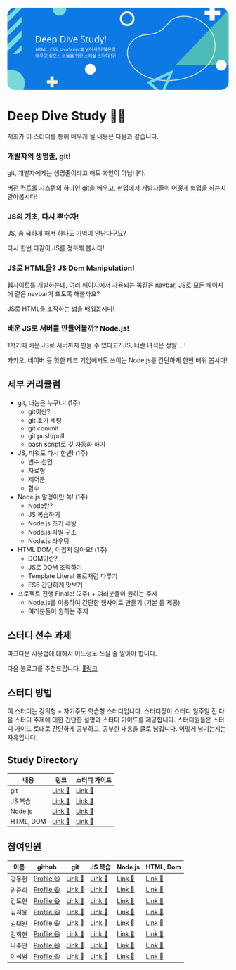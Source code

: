 <p align="center">
  <img src="https://github.com/daniel2231/Deep-Dive-Study/blob/master/Artboard_1.svg" alt="Deep Dive Study"/>
</p>

# Deep Dive Study 🏊🏻

저희가 이 스터디를 통해 배우게 될 내용은 다음과 같습니다.

### 개발자의 생명줄, git!

git, 개발자에게는 생명줄이라고 해도 과언이 아닙니다. 

버전 컨트롤 시스템의 하나인 git을 배우고, 현업에서 개발자들이 어떻게 협업을 하는지 알아봅시다!

### JS의 기초, 다시 뿌수자!

JS, 좀 급하게 해서 하나도 기억이 안난다구요?

다시 한번 다같이 JS를 정복해 봅시다!

### JS로 HTML을? JS Dom Manipulation!

웹사이트를 개발하는데, 여러 페이지에서 사용되는 똑같은 navbar, JS로 모든 페이지에 같은 navbar가 뜨도록 해볼까요?

JS로 HTML을 조작하는 법을 배워봅시다!

### 배운 JS로 서버를 만들어볼까? Node.js!

1학기때 배운 JS로 서버까지 만들 수 있다고? JS, 너란 녀석은 정말....!

카카오, 네이버 등 핫한 테크 기업에서도 쓰이는 Node.js를 간단하게 한번 배워 봅시다!

<detail><summary><h2> 세부 커리큘럼 </h2></summary>

- git, 너놈은 누구냐! (1주)
    - git이란?
    - git 초기 세팅
    - git commit
    - git push/pull
    - bash script로 깃 자동화 하기
- JS, 미워도 다시 한번! (1주)
    - 변수 선언
    - 자료형
    - 제어문
    - 함수
- Node.js 알맹이만 쏙! (1주)
    - Node란?
    - JS 복습하기
    - Node.js 초기 세팅
    - Node.js 파일 구조
    - Node.js 라우팅
- HTML DOM, 어렵지 않아요! (1주)
    - DOM이란?
    - JS로 DOM 조작하기
    - Template Literal 프로처럼 다루기
    - ES6 간단하게 맛보기
- 프로젝트 진행 Finale! (2주) + 여러분들이 원하는 주제
    - Node.js를 이용하여 간단한 웹사이트 만들기 (기본 틀 제공)
    - 여러분들이 원하는 주제

</detail>

## 스터디 선수 과제

마크다운 사용법에 대해서 어느정도 쓰실 줄 알아야 합니다.

다음 블로그를 추천드립니다. [🔗링크](https://velog.io/@yuuuye/velog-%EB%A7%88%ED%81%AC%EB%8B%A4%EC%9A%B4MarkDown-%EC%9E%91%EC%84%B1%EB%B2%95)

## 스터디 방법

이 스터디는 강의형 + 자기주도 학습형 스터디입니다. 스터디장이 스터디 일주일 전 다음 스터디 주제에 대한 간단한 설명과 스터디 가이드를 제공합니다. 스터디원들은 스터디 가이드 토대로 간단하게 공부하고, 공부한 내용을 글로 남깁니다. 어떻게 남기는지는 자유입니다. 

## Study Directory

내용 | 링크 | 스터디 가이드
------------ | ------------- | -------------
git | [Link 🔗](https://github.com/daniel2231/Deep-Dive-Study/tree/master/git) | [Link 🔗](https://github.com/daniel2231/Deep-Dive-Study/blob/master/Study%20guide/git.md)
JS 복습 | [Link 🔗]() | [Link 🔗]()
Node.js | [Link 🔗]() | [Link 🔗]()
HTML, DOM | [Link 🔗]() | [Link 🔗]()

## 참여인원

이름 | github | git | JS 복습 | Node.js | HTML, Dom
------------ | ------------- | ------------- | ------------- | ------------- | -------------
강동헌 | [Profile 😆](https://github.com/daniel2231?tab=overview&from=2020-01-01&to=2020-01-01) |[Link 🔗](https://github.com/daniel2231/Deep-Dive-Study/tree/master/git)|[Link 🔗]()|[Link 🔗]()|[Link 🔗]()
권준희 | [Profile 😆]()|[Link 🔗]()|[Link 🔗]()|[Link 🔗]()|[Link 🔗]()
김도현 | [Profile 😆]()|[Link 🔗]()|[Link 🔗]()|[Link 🔗]()|[Link 🔗]()
김지윤 | [Profile 😆]()|[Link 🔗]()|[Link 🔗]()|[Link 🔗]()|[Link 🔗]()
김태원 | [Profile 😆]()|[Link 🔗]()|[Link 🔗]()|[Link 🔗]()|[Link 🔗]()
김희현 | [Profile 😆]()|[Link 🔗]()|[Link 🔗]()|[Link 🔗]()|[Link 🔗]()
나주안 | [Profile 😆]()|[Link 🔗]()|[Link 🔗]()|[Link 🔗]()|[Link 🔗]()
이석범 | [Profile 😆]()|[Link 🔗]()|[Link 🔗]()|[Link 🔗]()|[Link 🔗]()

